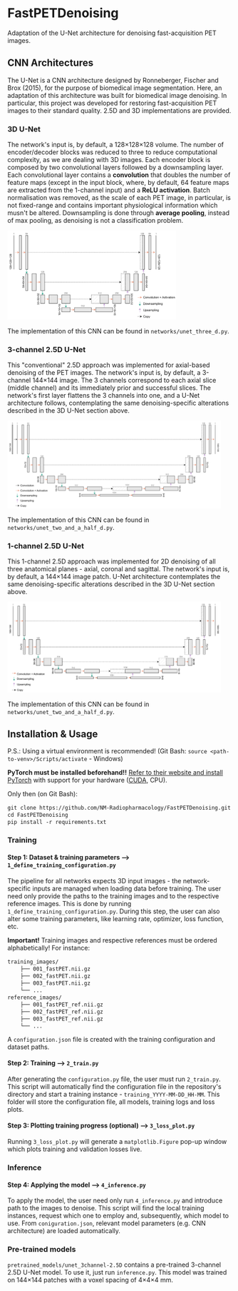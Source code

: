 # FastPETDenoising
Adaptation of the U-Net architecture for denoising fast-acquisition PET images.

## CNN Architectures
The U-Net is a CNN architecture designed by Ronneberger, Fischer and Brox (2015), for the purpose of biomedical image segmentation. Here, an adaptation of this architecture was built for biomedical image denoising. In particular, this project was developed for restoring fast-acquisition PET images to their standard quality. 2.5D and 3D implementations are provided.

### 3D U-Net
The network's input is, by default, a 128×128×128 volume. The number of encoder/decoder blocks was reduced to three to reduce computational complexity, as we are dealing with 3D images. Each encoder block is composed by two convolutional layers followed by a downsampling layer. Each convolutional layer contains a **convolution** that doubles the number of feature maps (except in the input block, where, by default, 64 feature maps are extracted from the 1-channel input) and a **ReLU activation**. Batch normalisation was removed, as the scale of each PET image, in particular, is not fixed-range and contains important physiological information which musn't be altered. Downsampling is done through **average pooling**, instead of max pooling, as denoising is not a classification problem.

<img src="/figures/unet_3D.png" alt="3D U-Net architecture" style="max-width: 75%; height: auto;">

The implementation of this CNN can be found in `networks/unet_three_d.py`.

### 3-channel 2.5D U-Net
This "conventional" 2.5D approach was implemented for axial-based denoising of the PET images. The network's input is, by default, a 3-channel 144×144 image. The 3 channels correspond to each axial slice (middle channel) and its immediately prior and successful slices. The network's first layer flattens the 3 channels into one, and a U-Net architecture follows, contemplating the same denoising-specific alterations described in the 3D U-Net section above.

<img src="/figures/unet_3channel-2.5D.png" alt="3-channel 2.5D U-Net architecture" style="max-width: 95%; height: auto;">

The implementation of this CNN can be found in `networks/unet_two_and_a_half_d.py`.

### 1-channel 2.5D U-Net

This 1-channel 2.5D approach was implemented for 2D denoising of all three anatomical planes - axial, coronal and sagittal. The network's input is, by default, a 144×144 image patch. U-Net architecture contemplates the same denoising-specific alterations described in the 3D U-Net section above.

<img src="/figures/unet_1channel-2.5D.png" alt="1-channel 2.5D U-Net architecture" style="max-width: 95%; height: auto;">

The implementation of this CNN can be found in `networks/unet_two_and_a_half_d.py`.

## Installation & Usage
P.S.: Using a virtual environment is recommended! (Git Bash: `source <path-to-venv>/Scripts/activate` - Windows)

**PyTorch must be installed beforehand!!** [Refer to their website and install PyTorch](https://pytorch.org/get-started/locally/) with support for your hardware ([CUDA](https://developer.nvidia.com/cuda-toolkit), CPU).

Only then (on Git Bash):

```
git clone https://github.com/NM-Radiopharmacology/FastPETDenoising.git
cd FastPETDenoising
pip install -r requirements.txt
```

### Training

#### Step 1: Dataset & training parameters ⟶ `1_define_training_configuration.py`
The pipeline for all networks expects 3D input images - the network-specific inputs are managed when loading data before training. The user need only provide the paths to the training images and to the respective reference images. This is done by running `1_define_training_configuration.py`. During this step, the user can also alter some training parameters, like learning rate, optimizer, loss function, etc.

**Important!** Training images and respective references must be ordered alphabetically! For instance:

```
training_images/ 
    ├── 001_fastPET.nii.gz 
    ├── 002_fastPET.nii.gz
    ├── 003_fastPET.nii.gz
    └── ...
reference_images/ 
    ├── 001_fastPET_ref.nii.gz 
    ├── 002_fastPET_ref.nii.gz
    ├── 003_fastPET_ref.nii.gz
    └── ...
```

A `configuration.json` file is created with the training configuration and dataset paths.

#### Step 2: Training ⟶ `2_train.py`

After generating the `configuration.py` file, the user must run `2_train.py`. This script will automatically find the configuration file in the repository's directory and start a training instance - `training_YYYY-MM-DD_HH-MM`. This folder will store the configuration file, all models, training logs and loss plots.

#### Step 3: Plotting training progress (optional) ⟶ `3_loss_plot.py`

Running `3_loss_plot.py` will generate a `matplotlib.Figure` pop-up window which plots training and validation losses live.

### Inference

#### Step 4: Applying the model ⟶ `4_inference.py`

To apply the model, the user need only run `4_inference.py` and introduce path to the images to denoise. This script will find the local training instances, request which one to employ and, subsequently, which model to use. From `coniguration.json`, relevant model parameters (e.g. CNN architecture) are loaded automatically.

### Pre-trained models

`pretrained_models/unet_3channel-2.5D` contains a pre-trained 3-channel 2.5D U-Net model. To use it, just run `inference.py`. This model was trained on 144×144 patches with a voxel spacing of 4×4×4 mm.
